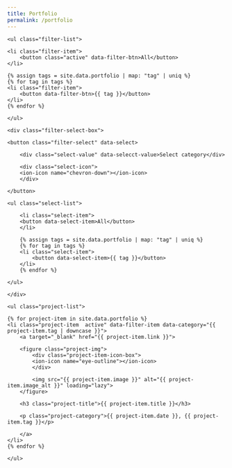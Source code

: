 ```yaml
---
title: Portfolio
permalink: /portfolio
---
```


<section class="projects">

    <ul class="filter-list">

    <li class="filter-item">
        <button class="active" data-filter-btn>All</button>
    </li>
    
    {% assign tags = site.data.portfolio | map: "tag" | uniq %}
    {% for tag in tags %}
    <li class="filter-item">
        <button data-filter-btn>{{ tag }}</button>
    </li>
    {% endfor %}

    </ul>

    <div class="filter-select-box">

    <button class="filter-select" data-select>

        <div class="select-value" data-selecct-value>Select category</div>

        <div class="select-icon">
        <ion-icon name="chevron-down"></ion-icon>
        </div>

    </button>

    <ul class="select-list">

        <li class="select-item">
        <button data-select-item>All</button>
        </li>

        {% assign tags = site.data.portfolio | map: "tag" | uniq %}
        {% for tag in tags %}
        <li class="select-item">
            <button data-select-item>{{ tag }}</button>
        </li>
        {% endfor %}

    </ul>

    </div>

    <ul class="project-list">

    {% for project-item in site.data.portfolio %}
    <li class="project-item  active" data-filter-item data-category="{{ project-item.tag | downcase }}">
        <a target="_blank" href="{{ project-item.link }}">

        <figure class="project-img">
            <div class="project-item-icon-box">
            <ion-icon name="eye-outline"></ion-icon>
            </div>

            <img src="{{ project-item.image }}" alt="{{ project-item.image_alt }}" loading="lazy">
        </figure>

        <h3 class="project-title">{{ project-item.title }}</h3>

        <p class="project-category">{{ project-item.date }}, {{ project-item.tag }}</p>

        </a>
    </li>
    {% endfor %}

    </ul>

</section>
